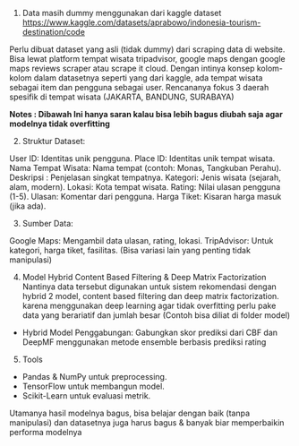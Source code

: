 1. Data masih dummy menggunakan dari kaggle dataset
https://www.kaggle.com/datasets/aprabowo/indonesia-tourism-destination/code

Perlu dibuat dataset yang asli (tidak dummy) dari scraping data di website. Bisa lewat platform tempat wisata tripadvisor, google maps dengan google maps reviews scraper atau scrape it cloud.
Dengan intinya konsep kolom-kolom dalam datasetnya seperti yang dari kaggle, ada tempat wisata sebagai item dan pengguna sebagai user.
Rencananya fokus 3 daerah spesifik di tempat wisata (JAKARTA, BANDUNG, SURABAYA)

**Notes : Dibawah Ini hanya saran kalau bisa lebih bagus diubah saja agar modelnya tidak overfitting**

2. Struktur Dataset:

User ID: Identitas unik pengguna.
Place ID: Identitas unik tempat wisata.
Nama Tempat Wisata: Nama tempat (contoh: Monas, Tangkuban Perahu).
Deskripsi : Penjelasan singkat tempatnya.
Kategori: Jenis wisata (sejarah, alam, modern).
Lokasi: Kota tempat wisata.
Rating: Nilai ulasan pengguna (1-5).
Ulasan: Komentar dari pengguna.
Harga Tiket: Kisaran harga masuk (jika ada).

3. Sumber Data:

Google Maps: Mengambil data ulasan, rating, lokasi.
TripAdvisor: Untuk kategori, harga tiket, fasilitas.
(Bisa variasi lain yang penting tidak manipulasi)


4. Model Hybrid Content Based Filtering & Deep Matrix Factorization
Nantinya data tersebut digunakan untuk sistem rekomendasi dengan hybrid 2 model, content based filtering dan deep matrix factorization. karena menggunakan deep learning agar tidak overfitting perlu pake data yang berariatif dan jumlah besar
(Contoh bisa diliat di folder model)

- Hybrid Model
Penggabungan:
Gabungkan skor prediksi dari CBF dan DeepMF menggunakan metode ensemble berbasis prediksi rating

5. Tools
- Pandas & NumPy untuk preprocessing.
- TensorFlow  untuk membangun model.
- Scikit-Learn untuk evaluasi metrik.

Utamanya hasil modelnya bagus, bisa belajar dengan baik (tanpa manipulasi) dan datasetnya juga harus bagus & banyak biar memperbaikin performa modelnya
